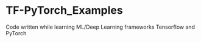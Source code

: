# TF-PyTorch_Examples
Code written while learning ML/Deep Learning frameworks Tensorflow and PyTorch
